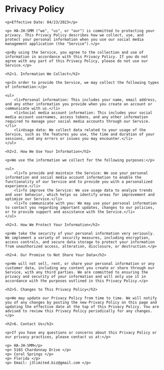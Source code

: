 <!DOCTYPE html>
<html lang="en">
<head>
    <meta charset="UTF-8">
    <meta name="viewport" content="width=device-width, initial-scale=1.0">
    <title>Privacy Policy</title>
</head>
<body>
    <h1>Privacy Policy</h1>

    <p>Effective Date: 04/23/2023</p>

    <p> HA-JH-SMM ("we", "us", or "our") is committed to protecting your privacy. This Privacy Policy describes how we collect, use, and protect your personal information when you use our social media management application (the "Service").</p>

    <p>By using the Service, you agree to the collection and use of information in accordance with this Privacy Policy. If you do not agree with any part of this Privacy Policy, please do not use our Service.</p>

    <h2>1. Information We Collect</h2>

    <p>In order to provide the Service, we may collect the following types of information:</p>

    <ul>
        <li>Personal information: This includes your name, email address, and any other information you provide when you create an account or communicate with us.</li>
        <li>Social media account information: This includes your social media account usernames, access tokens, and any other information required to manage your social media accounts through our Service.</li>
        <li>Usage data: We collect data related to your usage of the Service, such as the features you use, the time and duration of your sessions, and any errors or issues you may encounter.</li>
    </ul>

    <h2>2. How We Use Your Information</h2>

    <p>We use the information we collect for the following purposes:</p>

    <ul>
        <li>To provide and maintain the Service: We use your personal information and social media account information to enable the functionality of our Service and to provide you with a personalized experience.</li>
        <li>To improve the Service: We use usage data to analyze trends and user behavior, which helps us identify areas for improvement and optimize our Service.</li>
        <li>To communicate with you: We may use your personal information to contact you regarding important updates, changes to our policies, or to provide support and assistance with the Service.</li>
    </ul>

    <h2>3. How We Protect Your Information</h2>

    <p>We take the security of your personal information very seriously. We implement a variety of security measures, including encryption, access controls, and secure data storage to protect your information from unauthorized access, alteration, disclosure, or destruction.</p>

    <h2>4. Our Promise to Not Share Your Data</h2>

    <p>We will not sell, rent, or share your personal information or any customer data, including any content you create or share through our Service, with any third parties. We are committed to ensuring the privacy and security of your information and will only use it in accordance with the purposes outlined in this Privacy Policy.</p>

    <h2>5. Changes to This Privacy Policy</h2>

    <p>We may update our Privacy Policy from time to time. We will notify you of any changes by posting the new Privacy Policy on this page and updating the effective date at the top of this Privacy Policy. You are advised to review this Privacy Policy periodically for any changes.</p>

    <h2>6. Contact Us</h2>

    <p>If you have any questions or concerns about this Privacy Policy or our privacy practices, please contact us at:</p>

    <p> HA-JH-SMM</p>
    <p> 5103 Chardonnay Drive </p>
    <p> Coral Springs </p>
    <p> Florida </p>
    <p> Email: j3limited.biz@gmail.com </p>
